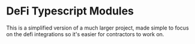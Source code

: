 # DeFi Typescript Modules

This is a simplified version of a much larger project, made simple to focus on the defi integrations so it's easier for contractors to work on.
